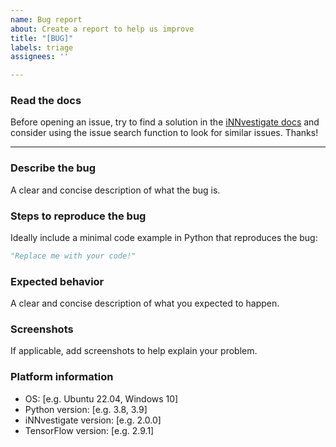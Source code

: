```yaml
---
name: Bug report
about: Create a report to help us improve
title: "[BUG]"
labels: triage
assignees: ''

---
```


### Read the docs
Before opening an issue, try to find a solution in the [iNNvestigate docs](https://innvestigate.readthedocs.io/en/latest/) and consider using the issue search function to look for similar issues. Thanks!
___

### Describe the bug
A clear and concise description of what the bug is.

### Steps to reproduce the bug
Ideally include a minimal code example in Python that reproduces the bug:

```python
"Replace me with your code!"
```

### Expected behavior
A clear and concise description of what you expected to happen.

### Screenshots
If applicable, add screenshots to help explain your problem.

### Platform information
 - OS: [e.g. Ubuntu 22.04, Windows 10]
 - Python version: [e.g. 3.8, 3.9]
 - iNNvestigate version: [e.g. 2.0.0]
 - TensorFlow version: [e.g. 2.9.1]

